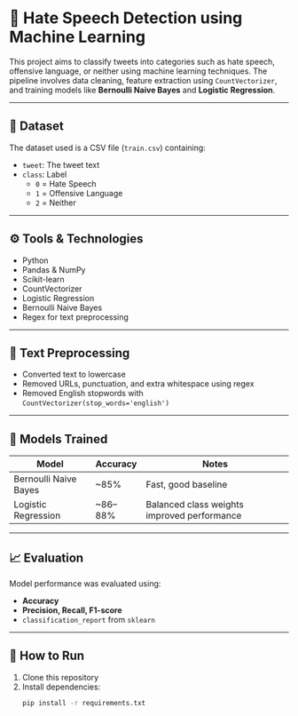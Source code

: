 # 🧠 Hate Speech Detection using Machine Learning

This project aims to classify tweets into categories such as hate speech, offensive language, or neither using machine learning techniques. The pipeline involves data cleaning, feature extraction using `CountVectorizer`, and training models like **Bernoulli Naive Bayes** and **Logistic Regression**.

---

## 📂 Dataset

The dataset used is a CSV file (`train.csv`) containing:

- `tweet`: The tweet text
- `class`: Label
  - `0` = Hate Speech
  - `1` = Offensive Language
  - `2` = Neither

---

## ⚙️ Tools & Technologies

- Python
- Pandas & NumPy
- Scikit-learn
- CountVectorizer
- Logistic Regression
- Bernoulli Naive Bayes
- Regex for text preprocessing

---

## 🧼 Text Preprocessing

- Converted text to lowercase
- Removed URLs, punctuation, and extra whitespace using regex
- Removed English stopwords with `CountVectorizer(stop_words='english')`

---

## 🧪 Models Trained

| Model                  | Accuracy | Notes                           |
|-----------------------|----------|----------------------------------|
| Bernoulli Naive Bayes | ~85%     | Fast, good baseline              |
| Logistic Regression   | ~86–88%  | Balanced class weights improved performance |

---

## 📈 Evaluation

Model performance was evaluated using:
- **Accuracy**
- **Precision, Recall, F1-score**
- `classification_report` from `sklearn`

---

## 🚀 How to Run

1. Clone this repository
2. Install dependencies:
   ```bash
   pip install -r requirements.txt
